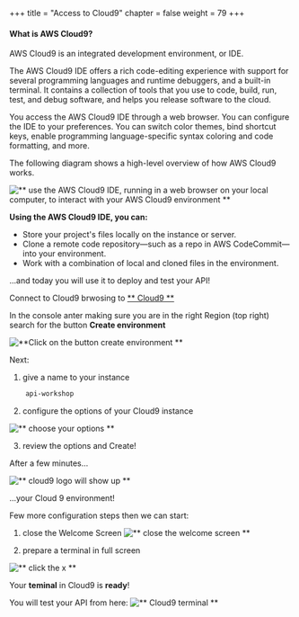 +++
title = "Access to Cloud9"
chapter = false
weight = 79
+++

#### What is AWS Cloud9?

AWS Cloud9 is an integrated development environment, or IDE.

The AWS Cloud9 IDE offers a rich code-editing experience with support for several programming languages and runtime debuggers, and a built-in terminal. It contains a collection of tools that you use to code, build, run, test, and debug software, and helps you release software to the cloud.

You access the AWS Cloud9 IDE through a web browser. You can configure the IDE to your preferences. You can switch color themes, bind shortcut keys, enable programming language-specific syntax coloring and code formatting, and more.

The following diagram shows a high-level overview of how AWS Cloud9 works.

![** use the AWS Cloud9 IDE, running in a web browser on your local computer, to interact with your AWS Cloud9 environment **](/images/Cloud9-arch.png)

**Using the AWS Cloud9 IDE, you can:**

-   Store your project's files locally on the instance or server.
-   Clone a remote code repository—such as a repo in AWS CodeCommit—into your environment.
-   Work with a combination of local and cloned files in the environment.

...and today you will use it to deploy and test your API!

Connect to Cloud9 brwosing to [** Cloud9 **](https://console.aws.amazon.com/cloud9) 

In the console anter making sure you are in the right Region (top right) search for the button **Create environment** 

![**Click on the button create environment **](/images/cloud-9-create-environment.png)

Next: 

1. give a name to your instance

```bash 
    api-workshop
```
2. configure the options of your Cloud9 instance

![** choose your options **](/images/cloud-9-configure-settings.png)

3. review the options and Create!

After a few minutes...

![** cloud9 logo will show up **](/images/creating-cloud-9.png)

...your Cloud 9 environment!


Few more configuration steps then we can start:

1. close the Welcome Screen
![** close the welcome screen **](/images/cloud-9-close-welcome-screen.png)

2. prepare a terminal in full screen

![** click the x **](/images/cloud-9-open-new-terminal.png)

Your **teminal** in Cloud9 is **ready**! 

You will test your API from here:
![** Cloud9 terminal **](/images/cloud-9-terminal.png)


